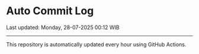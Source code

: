 # Auto Commit Log

Last updated: Monday, 28-07-2025 00:12 WIB

---

This repository is automatically updated every hour using GitHub Actions.
